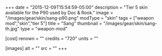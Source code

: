 +++
date = "2015-12-09T15:54:59-05:00"
description = "Tier 5 skin available for the P90 used by Doc & Rook."
image = "/images/gear/skin/sang-p90.png"
modType = "skin"
tags = ["weapon mod","skin","tier 5"]
title = "Sang"
thumbnail = "/images/gear/skin/sang-th.jpg"
type = "weapon-mod"

[cost]
  renown = ""
  credits = "720"
  units = ""

[images]
  alt = ""
  src = ""
+++

